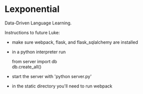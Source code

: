 # Lexponential 

Data-Driven Language Learning.

Instructions to future Luke:
- make sure webpack, flask, and flask_sqlalchemy are installed
- in a python interpreter run

    from server import db  
    db.create_all()

- start the server with 'python server.py'
- in the static directory you'll need to run webpack

